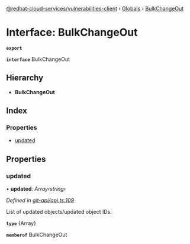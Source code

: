 [@redhat-cloud-services/vulnerabilities-client](../README.md) › [Globals](../globals.md) › [BulkChangeOut](bulkchangeout.md)

# Interface: BulkChangeOut

**`export`** 

**`interface`** BulkChangeOut

## Hierarchy

* **BulkChangeOut**

## Index

### Properties

* [updated](bulkchangeout.md#updated)

## Properties

###  updated

• **updated**: *Array‹string›*

*Defined in [git-api/api.ts:109](https://github.com/RedHatInsights/javascript-clients/blob/master/packages/vulnerabilities/git-api/api.ts#L109)*

List of updated objects/updated object IDs.

**`type`** {Array<string>}

**`memberof`** BulkChangeOut
